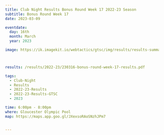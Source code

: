 ```yaml
---
title: Club Night Results Bonus Round Week 17 2022-23 Season
subtitle: Bonus Round Week 17
date: 2023-03-09

eventdate:
  day: 16th
  month: March
  year: 2023

image: https://ik.imagekit.io/webtactics/gtsc/img/results/results-summary-17.jpg



results: /results/2022-23/230316-bonus-round-week-17-results.pdf

tags:
  - Club-Night
  - Results
  - 2022-23-Results
  - 2022-23-Results-GTSC
  - 2023

time: 6:00pm - 8:00pm
where: Gloucester Olympic Pool
map: https://maps.app.goo.gl/JXexsoRAoSNzhJPm7


---
```





